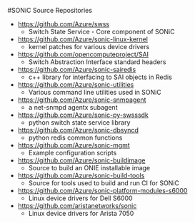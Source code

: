 #SONiC Source Repositories
- https://github.com/Azure/swss
	- Switch State Service - Core component of SONiC
- https://github.com/Azure/sonic-linux-kernel
	- kernel patches for various device drivers
- https://github.com/opencomputeproject/SAI
	- Switch Abstraction Interface standard headers
- https://github.com/Azure/sonic-sairedis
	- c++ library for interfacing to SAI objects in Redis 
- https://github.com/Azure/sonic-utilities
	- Various command line utilities used in SONiC
- https://github.com/Azure/sonic-snmpagent
	- a net-snmpd agentx subagent 
- https://github.com/Azure/sonic-py-swsssdk
	- python switch state service library
- https://github.com/Azure/sonic-dbsyncd
	- python redis common functions
- https://github.com/Azure/sonic-mgmt
	- Example configuration scripts
- https://github.com/Azure/sonic-buildimage
	- Source to build an ONIE installable image 
- https://github.com/Azure/sonic-build-tools
	- Source for tools used to build and run CI for SONiC
- https://github.com/Azure/sonic-platform-modules-s6000
	- Linux device drivers for Dell S6000
- https://github.com/aristanetworks/sonic
	- Linux device drivers for Arista 7050
